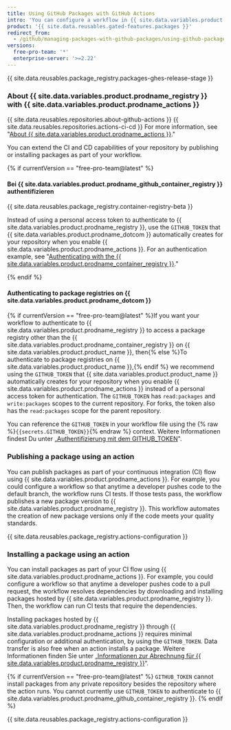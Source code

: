```yaml
---
title: Using GitHub Packages with GitHub Actions
intro: 'You can configure a workflow in {{ site.data.variables.product.prodname_actions }} to automatically publish or install a package from {{ site.data.variables.product.prodname_registry }}.'
product: '{{ site.data.reusables.gated-features.packages }}'
redirect_from:
  - /github/managing-packages-with-github-packages/using-github-packages-with-github-actions
versions:
  free-pro-team: '*'
  enterprise-server: '>=2.22'
---
```


{{ site.data.reusables.package_registry.packages-ghes-release-stage }}

### About {{ site.data.variables.product.prodname_registry }} with {{ site.data.variables.product.prodname_actions }}

{{ site.data.reusables.repositories.about-github-actions }} {{ site.data.reusables.repositories.actions-ci-cd }} For more information, see "[About {{ site.data.variables.product.prodname_actions }}](/github/automating-your-workflow-with-github-actions/about-github-actions)."

You can extend the CI and CD capabilities of your repository by publishing or installing packages as part of your workflow.

{% if currentVersion == "free-pro-team@latest" %}
#### Bei {{ site.data.variables.product.prodname_github_container_registry }} authentifizieren

{{ site.data.reusables.package_registry.container-registry-beta }}

Instead of using a personal access token to authenticate to {{ site.data.variables.product.prodname_registry }}, use the `GITHUB_TOKEN` that {{ site.data.variables.product.prodname_dotcom }} automatically creates for your repository when you enable {{ site.data.variables.product.prodname_actions }}. For an authentication example, see "[Authenticating with the {{ site.data.variables.product.prodname_container_registry }}](/packages/getting-started-with-github-container-registry/migrating-to-github-container-registry-for-docker-images#authenticating-with-the-container-registry)."

{% endif %}

#### Authenticating to package registries on {{ site.data.variables.product.prodname_dotcom }}

{% if currentVersion == "free-pro-team@latest" %}If you want your workflow to authenticate to {{ site.data.variables.product.prodname_registry }} to access a package registry other than the {{ site.data.variables.product.prodname_container_registry }} on {{ site.data.variables.product.product_name }}, then{% else %}To authenticate to package registries on {{ site.data.variables.product.product_name }},{% endif %} we recommend using the `GITHUB_TOKEN` that {{ site.data.variables.product.product_name }} automatically creates for your repository when you enable {{ site.data.variables.product.prodname_actions }} instead of a personal access token for authentication. The `GITHUB_TOKEN` has `read:packages` and `write:packages` scopes to the current repository. For forks, the token also has the `read:packages` scope for the parent repository.

You can reference the `GITHUB_TOKEN` in your workflow file using the {% raw %}`{{secrets.GITHUB_TOKEN}}`{% endraw %} context. Weitere Informationen findest Du unter „[Authentifizierung mit dem GITHUB_TOKEN](/actions/automating-your-workflow-with-github-actions/authenticating-with-the-github_token)".

### Publishing a package using an action

You can publish packages as part of your continuous integration (CI) flow using {{ site.data.variables.product.prodname_actions }}. For example, you could configure a workflow so that anytime a developer pushes code to the default branch, the workflow runs CI tests. If those tests pass, the workflow publishes a new package version to {{ site.data.variables.product.prodname_registry }}. This workflow automates the creation of new package versions only if the code meets your quality standards.

{{ site.data.reusables.package_registry.actions-configuration }}

### Installing a package using an action

You can install packages as part of your CI flow using {{ site.data.variables.product.prodname_actions }}. For example, you could configure a workflow so that anytime a developer pushes code to a pull request, the workflow resolves dependencies by downloading and installing packages hosted by {{ site.data.variables.product.prodname_registry }}. Then, the workflow can run CI tests that require the dependencies.

Installing packages hosted by {{ site.data.variables.product.prodname_registry }} through {{ site.data.variables.product.prodname_actions }} requires minimal configuration or additional authentication, by using the `GITHUB_TOKEN`. Data transfer is also free when an action installs a package. Weitere Informationen finden Sie unter „[Informationen zur Abrechnung für {{ site.data.variables.product.prodname_registry }}](/github/setting-up-and-managing-billing-and-payments-on-github/about-billing-for-github-packages)“.

{% if currentVersion == "free-pro-team@latest" %}
`GITHUB_TOKEN` cannot install packages from any private repository besides the repository where the action runs.  You cannot currently use `GITHUB_TOKEN` to authenticate to {{ site.data.variables.product.prodname_github_container_registry }}.
{% endif %}

{{ site.data.reusables.package_registry.actions-configuration }}
